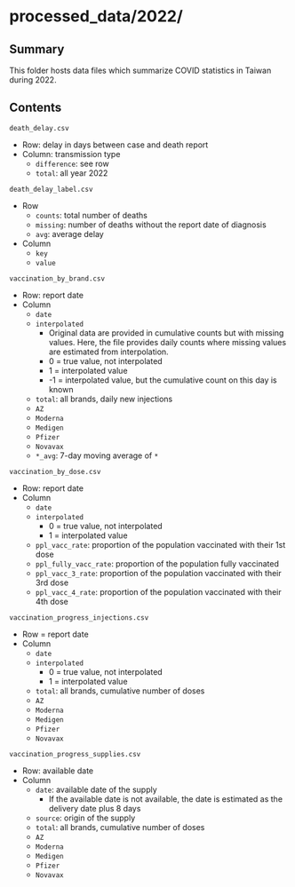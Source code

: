 processed_data/2022/
====================


Summary
-------

This folder hosts data files which summarize COVID statistics in Taiwan during 2022.


Contents
--------

`death_delay.csv`
- Row: delay in days between case and death report
- Column: transmission type
  - `difference`: see row
  - `total`: all year 2022

`death_delay_label.csv`
- Row
  - `counts`: total number of deaths
  - `missing`: number of deaths without the report date of diagnosis
  - `avg`: average delay
- Column
  - `key`
  - `value`

`vaccination_by_brand.csv`
- Row: report date
- Column
  - `date`
  - `interpolated`
    - Original data are provided in cumulative counts but with missing values. Here, the file provides daily counts where missing values are estimated from interpolation.
    - 0 = true value, not interpolated
    - 1 = interpolated value
    - -1 = interpolated value, but the cumulative count on this day is known
  - `total`: all brands, daily new injections
  - `AZ`
  - `Moderna`
  - `Medigen`
  - `Pfizer`
  - `Novavax`
  - `*_avg`: 7-day moving average of `*`

`vaccination_by_dose.csv`
- Row: report date
- Column
  - `date`
  - `interpolated`
    - 0 = true value, not interpolated
    - 1 = interpolated value
  - `ppl_vacc_rate`: proportion of the population vaccinated with their 1st dose
  - `ppl_fully_vacc_rate`: proportion of the population fully vaccinated
  - `ppl_vacc_3_rate`: proportion of the population vaccinated with their 3rd dose
  - `ppl_vacc_4_rate`: proportion of the population vaccinated with their 4th dose

`vaccination_progress_injections.csv`
- Row = report date
- Column
  - `date`
  - `interpolated`
    - 0 = true value, not interpolated
    - 1 = interpolated value
  - `total`: all brands, cumulative number of doses
  - `AZ`
  - `Moderna`
  - `Medigen`
  - `Pfizer`
  - `Novavax`

`vaccination_progress_supplies.csv`
- Row: available date
- Column
  - `date`: available date of the supply
    - If the available date is not available, the date is estimated as the delivery date plus 8 days
  - `source`: origin of the supply
  - `total`: all brands, cumulative number of doses
  - `AZ`
  - `Moderna`
  - `Medigen`
  - `Pfizer`
  - `Novavax`

